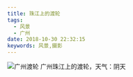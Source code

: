 ```yaml
---
title: 珠江上的渡轮
tags:
  - 风景
  - 广州
date: 2018-10-30 22:32:15
keywords: 风景,摄影
---
```

![广州渡轮](https://cdapic.nos-eastchina1.126.net/20181030055729-834918.jpg "渡轮")
广州珠江上的渡轮，天气：阴天
